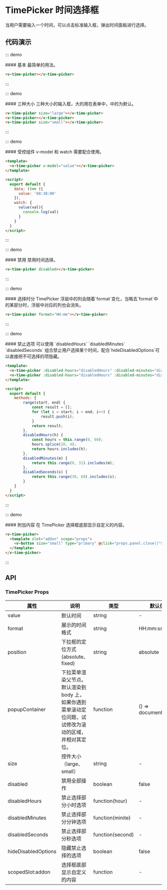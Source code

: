 <script>
  export default {
    data: ()=> ({
      value: '08:30:00'
    }),
    watch: {
      value(val){
        console.log(val)
      }
    },
    methods: {
        range(start, end) {
            const result = [];
            for (let i = start; i < end; i++) {
                result.push(i);
            }
            return result;
        },
        disabledHours(h) {
            const hours = this.range(0, 60);
            hours.splice(20, 4);
            return hours.includes(h);
        },
        disabledMinutes(m) {
            return this.range(0, 31).includes(m);
        },
        disabledSeconds(s) {
            return this.range(30, 60).includes(s);
        }
    }
  }
</script>


# TimePicker 时间选择框

当用户需要输入一个时间，可以点击标准输入框，弹出时间面板进行选择。

## 代码演示

::: demo
<summary>
  #### 基本
  最简单的用法。
</summary>

```html
<v-time-picker></v-time-picker>
```
:::

::: demo
<summary>
  #### 三种大小
  三种大小的输入框，大的用在表单中，中的为默认。
</summary>

```html
<v-time-picker size="large"></v-time-picker>
<v-time-picker></v-time-picker>
<v-time-picker size="small"></v-time-picker>
```
:::

::: demo
<summary>
  #### 受控组件
  v-model 和 watch 需要配合使用。
</summary>

```html
<template>
  <v-time-picker v-model="value"></v-time-picker>
</template>

<script>
  export default {
    data: ()=> ({
      value: '08:30:00'
    }),
    watch: {
      value(val){
        console.log(val)
      }
    }
  }
</script>
```
:::

::: demo
<summary>
  #### 禁用
  禁用时间选择。
</summary>

```html
<v-time-picker disabled></v-time-picker>
```
:::

::: demo
<summary>
  #### 选择时分
  TimePicker 浮层中的列会随着`format`变化，当略去`format`中的某部分时，浮层中对应的列也会消失。
</summary>

```html
<v-time-picker format="HH:mm"></v-time-picker>
```
:::

::: demo
<summary>
  #### 禁止选项
  可以使用 `disabledHours` `disabledMinutes` `disabledSeconds` 组合禁止用户选择某个时间，配合`hideDisabledOptions`可以直接把不可选择的项隐藏。
</summary>

```html
<template>
  <v-time-picker :disabled-hours="disabledHours" :disabled-minutes="disabledMinutes" :disabled-seconds="disabledSeconds"></v-time-picker>
  <v-time-picker :disabled-hours="disabledHours" :disabled-minutes="disabledMinutes" :disabled-seconds="disabledSeconds" hide-disabled-options></v-time-picker>
</template>

<script>
  export default {
    methods: {
        range(start, end) {
            const result = [];
            for (let i = start; i < end; i++) {
                result.push(i);
            }
            return result;
        },
        disabledHours(h) {
            const hours = this.range(0, 60);
            hours.splice(20, 4);
            return hours.includes(h);
        },
        disabledMinutes(m) {
            return this.range(0, 31).includes(m);
        },
        disabledSeconds(s) {
            return this.range(30, 60).includes(s);
        }
    }
  }
</script>
```
:::

::: demo
<summary>
  #### 附加内容
  在 TimePicker 选择框底部显示自定义的内容。
</summary>

```html
<v-time-picker>
  <template slot="addon" scope="props">
    <v-button size="small" type="primary" @click="props.panel.close()">OK</v-button>
  </template>
</v-time-picker>
```
:::

## API
### TimePicker Props
| 属性        | 说明           | 类型               | 默认值       |
|------------|----------------|-------------------|-------------|
| value    | 默认时间 | string | - |
| format | 展示的时间格式 | string | HH:mm:ss |
| position | 下拉框的定位方式(absolute、fixed) | string | absolute |
| popupContainer | 下拉菜单渲染父节点。默认渲染到 body 上，如果你遇到菜单滚动定位问题，试试修改为滚动的区域，并相对其定位。 | function | () => document.body |
| size | 控件大小（large、small） | string | - |
| disabled | 禁用全部操作 | boolean | false |
| disabledHours | 禁止选择部分小时选项 | function(hour) | - |
| disabledMinutes | 禁止选择部分分钟选项 | function(minite)	 | - |
| disabledSeconds    | 禁止选择部分秒选项	| function(second)	 | - |
| hideDisabledOptions | 隐藏禁止选择的选项 | boolean | false |
| scopedSlot:addon | 选择框底部显示自定义的内容 | function | - |